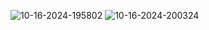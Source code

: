 ![10-16-2024-195802](https://github.com/user-attachments/assets/07921304-4a0f-46fe-b87c-271f22733881)
![10-16-2024-200324](https://github.com/user-attachments/assets/97dd30f7-1a08-434b-bd9b-d46dceaaef71)








